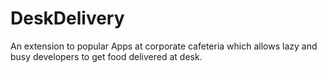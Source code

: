 # DeskDelivery
An extension to popular Apps at corporate cafeteria which allows lazy and busy developers to get food delivered at desk.

